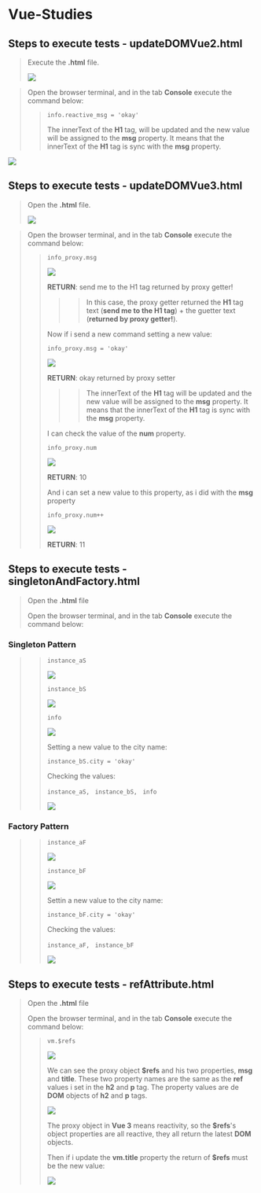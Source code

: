 # Vue-Studies

## Steps to execute tests - **updateDOMVue2.html**

> Execute the **.html** file.
>
><img src="../img/page00.png"/>

> Open the browser terminal, and in the tab **Console** execute the command below:
>> <code>info.reactive_msg = 'okay'</code>
>>
>> The innerText of the **H1** tag, will be updated and the new value will be assigned to the **msg** property.
>> It means that the innerText of the **H1** tag is sync with the **msg** property.
<img src="../img/page01.png"/>

## Steps to execute tests - **updateDOMVue3.html**


> Open the **.html** file.
>
><img src="../img/page02.png"/>

> Open the browser terminal, and in the tab **Console** execute the command below:
>> <code>info_proxy.msg</code>
>>
>> <img src="../img/page03.png"/>
>> 
>> **RETURN**: send me to the H1 tag returned by proxy getter!
>> 
>>>> In this case, the proxy getter returned the **H1** tag text (**send me to the H1 tag**) + the guetter text (**returned by proxy getter!**).
>>
>> Now if i send a new command setting a new value:
>>
>> <code>info_proxy.msg = 'okay'</code>
>>
>> <img src="../img/page04.png"/>
>>
>> **RETURN**: okay returned by proxy setter
>> 
>>>> The innerText of the **H1** tag will be updated and the new value will be assigned to the **msg** property.
>> It means that the innerText of the **H1** tag is sync with the **msg** property.
>>
>> I can check the value of the **num** property.
>> 
>> <code>info_proxy.num</code>
>>
>> <img src="../img/page05.png"/>
>>
>> 
>> **RETURN**: 10
>> 
>> And i can set a new value to this property, as i did with the **msg** property
>> 
>> <code>info_proxy.num++</code>
>>
>> <img src="../img/page06.png"/>
>>
>> 
>> **RETURN**: 11

## Steps to execute tests - **singletonAndFactory.html**

> Open the **.html** file
>
> Open the browser terminal, and in the tab **Console** execute the command below:

### Singleton Pattern

>> <code>instance_aS</code>
>>
>> <img src="../img/page07.png"/>
>> 
>> 
>> <code>instance_bS</code>
>>
>> <img src="../img/page08.png"/>
>>
>> 
>> <code>info</code>
>>
>> <img src="../img/page09.png"/>
>>
>> Setting a new value to the city name:
>> 
>> <code>instance_bS.city = 'okay'</code>
>>
>> Checking the values:
>> 
>> <code>instance_aS, </code>
>> <code>instance_bS, </code>
>> <code>info</code>
>> 
>> <img src="../img/page10.png"/>
>>
>> 


### Factory Pattern

>> <code>instance_aF</code>
>> 
>> <img src="../img/page11.png"/>
>>
>> 
>> <code>instance_bF</code>
>> 
>> <img src="../img/page12.png"/>
>>
>> Settin a new value to the city name:
>> 
>> <code>instance_bF.city = 'okay'</code>
>>
>> Checking the values:
>> 
>> <code>instance_aF, </code>
>> <code>instance_bF</code>
>> 
>> <img src="../img/page13.png"/>

## Steps to execute tests - **refAttribute.html**

> Open the **.html** file
>
> Open the browser terminal, and in the tab **Console** execute the command below:
>> 
>> <code>vm.$refs</code> 
>> 
>> <img src="../img/page14.png"/>
>>
>> We can see the proxy object **$refs** and his two properties, **msg** and **title**. These two property names are the same  as the **ref** values i set in the **h2** and **p** tag. 
>> The property values are de **DOM** objects of **h2** and **p** tags.
>> 
>> <img src="../img/page15.png"/>
>>
>> The proxy object in **Vue 3** means reactivity, so the **$refs**'s object properties are all reactive, they all return the latest **DOM** objects.
>> 
>> Then if i update the **vm.title** property the return of **$refs** must be the new value:
>> 
>> <img src="../img/page16.png"/>
>>